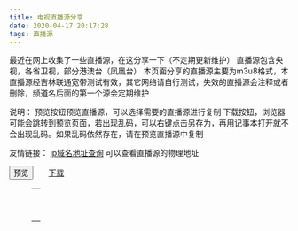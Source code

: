 ```yaml
---
title: 电视直播源分享
date: 2020-04-17 20:17:28
tags: 直播源
---
```

最近在网上收集了一些直播源，在这分享一下（不定期更新维护）
直播源包含央视，各省卫视，部分港澳台（凤凰台）
本页面分享的直播源主要为m3u8格式，本直播源经吉林联通宽带测试有效，其它网络请自行测试，失效的直播源会注释或者删除，频道名后面的第一个源会定期维护
<!--more-->
说明：
预览按钮预览直播源，可以选择需要的直播源进行复制
下载按钮，浏览器可能会跳转到预览页面，若出现乱码，可以右键点击另存为，再用记事本打开就不会出现乱码。如果乱码依然存在，请在预览直播源中复制

友情链接：
[ip域名地址查询](https://www.ip138.com/) 可以查看直播源的物理地址

<div>
<button onclick="show()">预览</button>&emsp;&emsp;<a href="tv.txt" target="_blank">下载</a>
<figure class="highlight plain" >
<table>
<td class="code">
<pre id="show">
<pre>
</td>
</table>
</figure>
<script type="text/javascript">
//读取txt文件
function load(name) {    
    let xhr = new XMLHttpRequest(),        
    okStatus = document.location.protocol === "file:" ? 0 : 200;    
    xhr.open('GET', name, false);    
    xhr.overrideMimeType("text/html;charset=utf-8");//默认为utf-8    
    xhr.send(null);    
    return xhr.status === okStatus ? xhr.responseText : null;
}
function show(){
    let text = load("tv.txt");
    //console.log(text);  //输出到浏览器控制器中 
    //document.write(text);  //打印在网页中 
    //document.write("<pre>"+text+"<pre/>")//解决txt的换行无法打印到网页上的问题
    document.getElementById("show").innerHTML=text;  
}
</script>
</div>